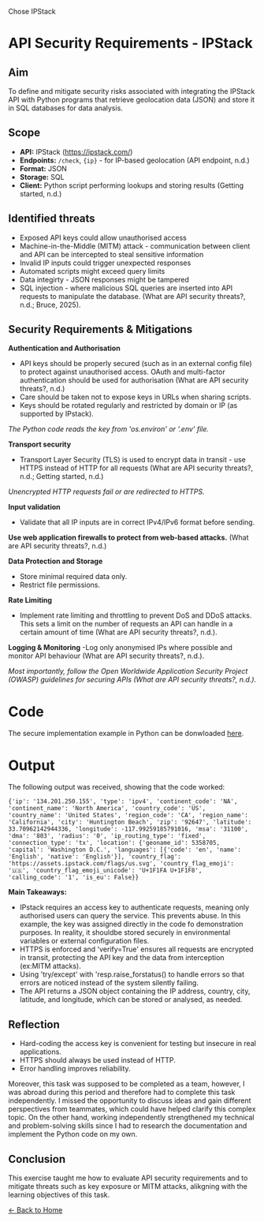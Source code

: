 Chose IPStack
# API Security Requirements - IPStack

## Aim
To define and mitigate security risks associated with integrating the IPStack API with Python programs that retrieve geolocation data (JSON) and store it in SQL databases for data analysis.

## Scope
- **API:** IPStack (https://ipstack.com/) 
- **Endpoints:** `/check`, `{ip}` - for IP-based geolocation (API endpoint, n.d.)
- **Format:** JSON
- **Storage:** SQL
- **Client:**  Python script performing lookups and storing results
(Getting started, n.d.)

## Identified threats
- Exposed API keys could allow unauthorised access
- Machine-in-the-Middle (MITM) attack - communication between client and API can be intercepted to steal sensitive information
- Invalid IP inputs could trigger unexpected responses
- Automated scripts might exceed query limits
- Data integirty - JSON responses might be tampered
- SQL injection - where malicious SQL queries are inserted into API requests to manipulate the database.
(What are API security threats?, n.d.; Bruce, 2025).

## Security Requirements & Mitigations

**Authentication and Authorisation**
- API keys should be properly secured (such as in an external config file) to protect against unauthorised access. OAuth and multi-factor authentication should be used for authorisation (What are API security threats?, n.d.)
- Care should be taken not to expose keys in URLs when sharing scripts.
- Keys should be rotated regularly and restricted by domain or IP (as supported by IPstack).

*The Python code reads the key from 'os.environ' or '.env' file.*

**Transport security**
- Transport Layer Security (TLS) is used to encrypt data in transit - use HTTPS instead of HTTP for all requests (What are API security threats?, n.d.; Getting started, n.d.)

*Unencrypted HTTP requests fail or are redirected to HTTPS.*

**Input validation**
- Validate that all IP inputs are in correct IPv4/IPv6 format before sending.

**Use web application firewalls to protect from web-based attacks.** (What are API security threats?, n.d.)

**Data Protection and Storage**
- Store minimal required data only.
- Restrict file permissions.

**Rate Limiting**
- Implement rate limiting and throttling to prevent DoS and DDoS attacks. This sets a limit on the number of requests an API can handle in a certain amount of time (What are API security threats?, n.d.).

**Logging & Monitoring**
-Log only anonymised IPs where possible and monitor API behaviour (What are API security threats?, n.d.).

*Most importantly, follow the Open Worldwide Application Security Project (OWASP) guidelines for securing APIs (What are API security threats?, n.d.).*

# Code
The secure implementation example in Python can be donwloaded [here](api.py).

# Output
The following output was received, showing that the code worked:
```
{'ip': '134.201.250.155', 'type': 'ipv4', 'continent_code': 'NA', 'continent_name': 'North America', 'country_code': 'US', 'country_name': 'United States', 'region_code': 'CA', 'region_name': 'California', 'city': 'Huntington Beach', 'zip': '92647', 'latitude': 33.70962142944336, 'longitude': -117.99259185791016, 'msa': '31100', 'dma': '803', 'radius': '0', 'ip_routing_type': 'fixed', 'connection_type': 'tx', 'location': {'geoname_id': 5358705, 'capital': 'Washington D.C.', 'languages': [{'code': 'en', 'name': 'English', 'native': 'English'}], 'country_flag': 'https://assets.ipstack.com/flags/us.svg', 'country_flag_emoji': '🇺🇸', 'country_flag_emoji_unicode': 'U+1F1FA U+1F1F8', 'calling_code': '1', 'is_eu': False}}
```

**Main Takeaways:**
- IPstack requires an access key to authenticate requests, meaning only authorised users can query the service. This prevents abuse. In this example, the key was assigned directly in the code fo demonstration purposes. In reality, it shouldbe stored securely in environmental variables or external configuration files.
- HTTPS is enforced and 'verify=True' ensures all requests are encrypted in transit, protecting the API key and the data from interception (ex:MITM attacks).
- Using 'try/except' with 'resp.raise_forstatus() to handle errors so that errors are noticed instead of the system silently failing.
- The API returns a JSON object containing the IP address, country, city, latitude, and longitude, which can be stored or analysed, as needed.

## Reflection
- Hard-coding the access key is convenient for testing but insecure in real applications.
- HTTPS should always be used instead of HTTP.
- Error handling improves reliability.

Moreover, this task was supposed to be completed as a team, however, I was abroad during this period and therefore had to complete this task independently. I missed the opportunity to discuss ideas and gain different perspectives from teammates, which could have helped clarify this complex topic. On the other hand, working independently strengthened my technical and problem-solving skills since I had to research the documentation and implement the Python code on my own.

## Conclusion
This exercise taught me how to evaluate API security requirements and to mitigate threats such as key exposure or MITM attacks, alikgning with the learning objectives of this task.

[← Back to Home](https://mmiz02.github.io/eportfolio/)
